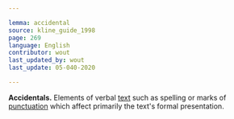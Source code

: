 ```yaml
---

lemma: accidental
source: kline_guide_1998
page: 269
language: English
contributor: wout
last_updated_by: wout
last_update: 05-040-2020

---
```


**Accidentals.** Elements of verbal [text](text.html) such as spelling or marks of [punctuation](punctuation.html) which affect primarily the text's formal presentation.

